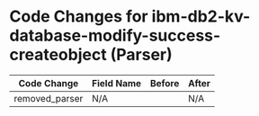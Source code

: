 # Code Changes for ibm-db2-kv-database-modify-success-createobject (Parser)

| Code Change | Field Name | Before | After |
|-------------|------------|--------|-------|
| removed_parser | N/A |  | N/A |
